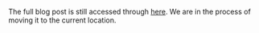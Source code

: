 The full blog post is still accessed through [here](https://www.1onepsilon.com/single-post/2018/04/27/Can-the-truth-be-tabulated/). We are in the process of moving it to the current location.